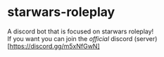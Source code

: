 # starwars-roleplay
A discord bot that is focused on starwars roleplay!
</br>
If you want you can join the *official* discord (server)[https://discord.gg/m5xNfGwN]
